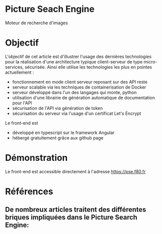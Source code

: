# Picture Seach Engine
Moteur de recherche d'images

# Objectif
L'objectif de cet article est d'illustrer l'usage des dernières technologies pour la réalisation d'une architecture typique client-serveur de type micro-services, sécurisée. Ainsi elle utilise 
les technologies les plus en pointes actuellement :
- fonctionnement en mode client serveur reposant sur des API reste
- serveur scalable via les techniques de containerisation de Docker
- serveur développé dans l'un des langages qui monte, python
- utilisation d'une librairie de génération automatique de documentation pour l'API
- sécurisation de l'API via génération de token
- sécurisation du serveur via l'usage d'un certificat Let's Encrypt

Le front-end est 
- développé en typescript sur le framework Angular
- hébergé gratuitement grâce aux github page

# Démonstration
Le front-end est accessible directement à l'adresse https://pse.f80.fr

# Références
De nombreux articles traitent des différentes briques impliquées dans le Picture Search Engine:
- 
